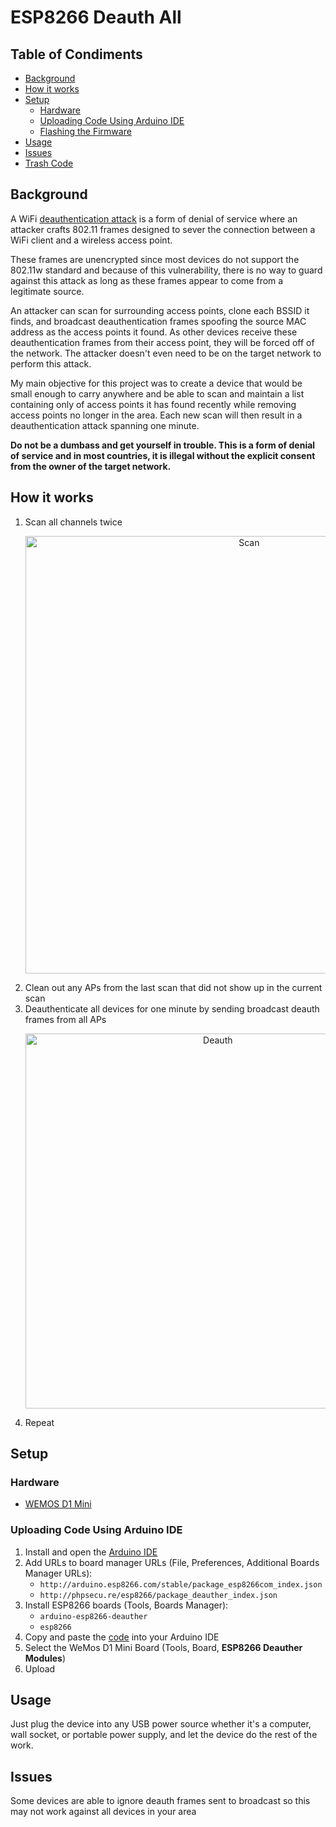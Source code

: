 # ESP8266 Deauth All


## Table of Condiments
  - [Background](#background)
  - [How it works](#how-it-works)
  - [Setup](#setup)
    - [Hardware](#hardware)
    - [Uploading Code Using Arduino IDE](#uploading-code-using-arduino-ide)
    - [Flashing the Firmware](#flashing-the-firmware)
  - [Usage](#usage)
  - [Issues](#issues)
  - [Trash Code](#trash-code)
  
## Background
A WiFi [deauthentication attack](https://en.wikipedia.org/wiki/Wi-Fi_deauthentication_attack) is a form of denial of service where an attacker crafts 802.11 frames designed to sever the connection between a WiFi client and a wireless access point.  

These frames are unencrypted since most devices do not support the 802.11w standard and because of this vulnerability, there is no way to guard against this attack as long as these frames appear to come from a legitimate source.  

An attacker can scan for surrounding access points, clone each BSSID it finds, and broadcast deauthentication frames spoofing the source MAC address as the access points it found. As other devices receive these deauthentication frames from their access point, they will be forced off of the network. The attacker doesn't even need to be on the target network to perform this attack.  

My main objective for this project was to create a device that would be small enough to carry anywhere and be able to scan and maintain a list containing only of access points it has found recently while removing access points no longer in the area. Each new scan will then result in a deauthentication attack spanning one minute.  

<b>Do not be a dumbass and get yourself in trouble. This is a form of denial of service and in most countries, it is illegal without the explicit consent from the owner of the target network.</b>

## How it works
  1. Scan all channels twice
    <p align="center"><img alt="Scan" src="https://github.com/the-red-team/ESP8266_Deauth_All/blob/master/images/de3.jpg" width="700"></p>  
  2. Clean out any APs from the last scan that did not show up in the current scan
  3. Deauthenticate all devices for one minute by sending broadcast deauth frames from all APs
    <p align="center"><img alt="Deauth" src="https://github.com/the-red-team/ESP8266_Deauth_All/blob/master/images/de.jpg" width="600"></p>  
  4. Repeat

## Setup

### Hardware
  * [WEMOS D1 Mini](https://www.amazon.com/Makerfocus-NodeMcu-Development-ESP8266-Compatible/dp/B01N3P763C/ref=sr_1_3?ie=UTF8&qid=1531324588&sr=8-3&keywords=wemos+d1+mini)
  
### Uploading Code Using Arduino IDE
1. Install and open the [Arduino IDE](https://www.arduino.cc/en/Main/Software)
2. Add URLs to board manager URLs (File, Preferences, Additional Boards Manager URLs):  
   * `http://arduino.esp8266.com/stable/package_esp8266com_index.json`
   * `http://phpsecu.re/esp8266/package_deauther_index.json`
3. Install ESP8266 boards (Tools, Boards Manager):  
   * `arduino-esp8266-deauther`
   * `esp8266`
5. Copy and paste the [code](https://raw.githubusercontent.com/the-red-team/ESP8266_Deauth_All/master/deauth_all.ino) into your Arduino IDE
6. Select the WeMos D1 Mini Board (Tools, Board, <b>ESP8266 Deauther Modules</b>)
7. Upload
 
## Usage
Just plug the device into any USB power source whether it's a computer, wall socket, or portable power supply, and let the device do the rest of the work.

## Issues
Some devices are able to ignore deauth frames sent to broadcast so this may not work against all devices in your area
